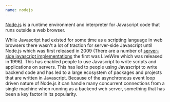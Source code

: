 ```yaml
---
name: nodejs
---
```

[Node.js](https://github.com/nodejs/node) is a runtime environment and interpreter for Javascript code that runs outside a web browser.

While Javascript had existed for some time as a scripting language in web browsers there wasn't a lot of traction for server-side Javascript until Node.js which was first released in 2009 (There are a number of [server-side javascript implementations](https://en.wikipedia.org/wiki/List_of_server-side_JavaScript_implementations) the first was LiveWire which was released in 1996). This has enabled people to use Javascript to write scripts and applications on servers. This has led to people using Javascript to write backend code and has led to a large ecosystem of packages and projects that are written in Javascript. Because of the asynchronous event loop driven nature of Node.js it can handle many concurrent connections from a single machine when running as a backend web server, something that has been a key factor in its popularity.
